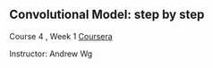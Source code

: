 ## Convolutional Model: step by step


Course 4 , Week 1   [Coursera](https://www.deeplearning.ai/)

Instructor: Andrew Wg





